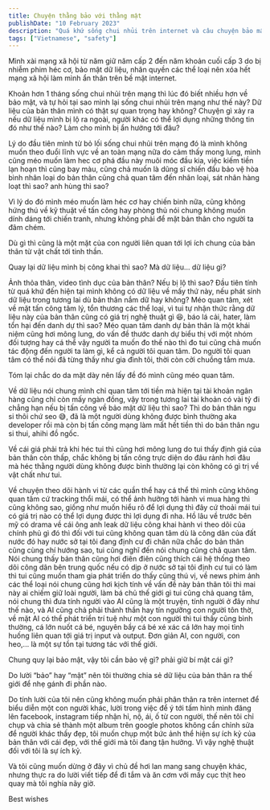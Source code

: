 ```yaml
---
title: Chuyện thằng bảo với thằng mật
publishDate: "10 February 2023"
description: "Quá khứ sống chui nhủi trên internet và câu chuyện bảo mật?"
tags: ["Vietnamese", "safety"]
---
```


Mình xài mạng xã hội từ năm giữ năm cấp 2 đến năm khoản cuối cấp 3 do bị nhiễm phim héc cơ, bảo mật dữ liệu, nhân quyền các thể loại nên xóa hết mạng xã hội làm mình ẩn thân trên bề mặt internet.

Khoản hơn 1 tháng sống chui nhủi trên mạng thì lúc đó biết nhiều hơn về bảo mật, và tự hỏi tại sao mình lại sống chui nhủi trên mạng như thế này?
Dữ liệu của bản thân mình có thật sự quan trọng hay không? Chuyện gì xảy ra nếu dữ liệu mình bị lộ ra ngoài, người khác có thể lợi dụng những thông tin đó như thế nào? Làm cho mình bị ẩn hưởng tới đâu?

Lý do đầu tiên mình từ bỏ lối sống chui nhủi trên mạng đó là mình không muốn theo đuổi lĩnh vực về an toàn mạng nữa do cảm thấy mong lung, mình cũng méo muốn làm hec cơ phá đầu này muôi móc đầu kia, việc kiếm tiền lạn hoạn thì cũng bay màu, cũng chả muốn là dũng sĩ chiến đấu bảo vệ hòa bình nhân loại do bản thân cũng chả quan tâm đến nhân loại, sát nhân hàng loạt thì sao? anh hùng thì sao?

Vì lý do đó mình méo muốn làm héc cơ hay chiến binh nữa, cũng không hứng thú về kỹ thuật về tấn công hay phòng thủ nói chung không muốn dính dáng tới chiến tranh, nhưng không phải để mặt bản thân cho người ta đâm chém.

Dù gì thì cũng là một mặt của con người liên quan tới lợi ích chung của bản thân từ vật chất tới tinh thần.

Quay lại dữ liệu mình bị công khai thì sao? Mà dữ liệu… dữ liệu gì?

Ảnh thỏa thân, video tình dục của bản thân? Nếu bị lộ thì sao? Đầu tiên tính từ quá khứ đến hiện tại mình không có dữ liệu về mấy thứ này, nếu phát sinh dữ liệu trong tương lai dù bản thân nắm dữ hay không? Méo quan tâm, xét về mặt tấn công tâm lý, tổn thương các thể loại, vì tui tự nhận thức rằng dữ liệu này của bản thân cũng có giá trị nghệ thuật gì 😆, báo lá cải, hater, làm tổn hại đến danh dự thì sao? Méo quan tâm danh dự bản thân là một khái niệm cũng hơi mông lung, do vấn đề thước danh dự biểu thị với một nhóm đối tượng hay cá thể vậy người ta muốn đo thế nào thì đo tui cũng chả muốn tác động đến người ta làm gì, kể cả người tôi quan tâm. Do người tôi quan tâm có thể nói đã từng thấy như gia đình tôi, thời còn cởi chuồng tắm mưa.

Tóm lại chắc do da mặt dày nên lấy đề đó mình cũng méo quan tâm.

Về dữ liệu nói chung mình chỉ quan tâm tới tiền mà hiện tại tài khoản ngân hàng cũng chỉ còn mấy ngàn đồng, vậy trong tương lai tài khoản có vài tỷ đi chẳng hạn nếu bị tấn công về bảo mật dữ liệu thì sao? Thì do bản thân ngu si thôi chứ seo 😅, đã là một người dùng không được bình thường aka developer rồi mà còn bị tấn công mạng làm mất hết tiền thì do bản thân ngu si thui, ahihi đồ ngốc.

Về cái giá phải trả khi héc tui thì cũng hơi mông lung do tui thấy định giá của bản thân còn thấp, chắc không bị tấn công trực diện do đâu rảnh hơi đâu mà héc thằng người dùng không được bình thường lại còn không có gì trị về vật chất như tui.

Về chuyện theo dõi hành vi từ các quần thể hay cá thể thì mình cũng không quan tâm cứ tracking thổi mái, có thể ảnh hưởng tới hành vi mua hàng thì cũng không sao, giống như muốn hiểu rõ để lợi dụng thì đây cứ thoải mái tui có giá trị nào có thể lợi dụng được thì lợi dụng đi nha. Hồ lâu về trước bên mỹ có drama về cái ông anh leak dữ liệu công khai hành vi theo dõi của chính phủ gì đó thì đối với tui cũng không quan tâm dù là công dân của đất nước đó hay nước sở tại tôi đang định cư đi chăn nữa chắc do bản thân cũng cùng chí hướng sao, tui cũng nghĩ đến nói chung cũng chả quan tâm. Nói chung thấy bản thân cũng hơi điên điên cũng thích cái hệ thống theo dõi công dân bên trung quốc nếu có dịp ở nước sở tại tôi định cư tui có làm thì tui cũng muốn tham gia phát triển do thấy cũng thú vị, về news phim ảnh các thể loại nói chung cũng hơi kịch tính về vấn đề này bản thân tôi thì mai này ai chiếm giữ loài người, làm bá chủ thế giới gì tui cũng chả quang tâm, nói chung thì đưa tính người vào AI cũng là một truyện, tính người ở đây như thế nào, và AI cũng chả phải thánh thần hay tín ngưỡng con người tôn thờ, về mặt AI có thể phát triển trí tuệ như một con người thì tui thấy cũng bình thường, cá lớn nuốt cá bé, nguyên bầy cá bé xé xác cá lớn hay mọi tình huống liên quan tới giá trị input và output. Đơn giản AI, con người, con heo,... là một sự tồn tại tương tác với thế giới.

Chung quy lại bảo mật, vậy tôi cần bảo vệ gì? phải giữ bí mật cái gì?

Do lười “bảo” hay “mật” nên tôi thường chia sẻ dữ liệu của bản thân ra thế giới để nhẹ gánh đi phần nào.

Do tính lười của tôi nên cũng không muốn phải phân thân ra trên internet để biểu diễn một con người khác, lười trong việc để ý tới tấm hình mình đăng lên facebook, instagram tiếp nhận hỉ, nộ, ái, ố từ con người, thế nên tôi chỉ chụp và chia sẻ thành một album trên google photos không cần chỉnh sửa để người khác thấy đẹp, tôi muốn chụp một bức ảnh thể hiện sự ích kỷ của bản thân với cái đẹp, với thế giới mà tôi đang tận hưởng. Vì vậy nghệ thuật đối với tôi là sự ích kỷ.

Và tôi cũng muốn dừng ở đây vì chủ đề hơi lan mang sang chuyện khác, nhưng thực ra do lười viết tiếp để đi tắm và ăn cơm với mấy cục thịt heo quay mà tôi nghía nãy giờ.

Best wishes
